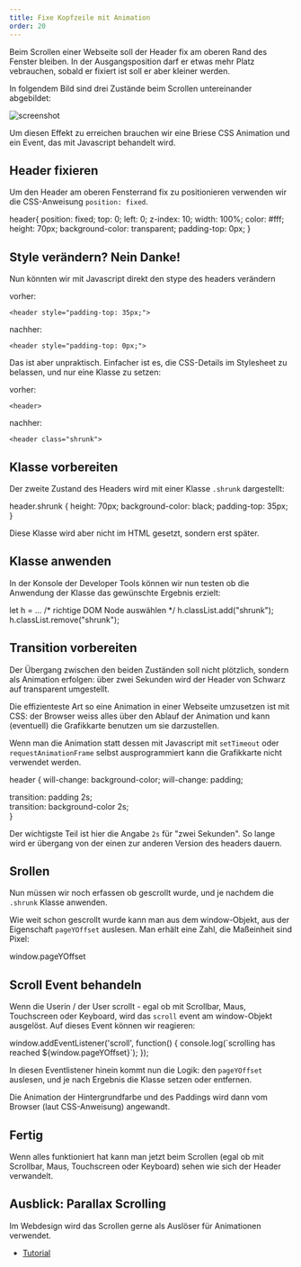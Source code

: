 ```yaml
---
title: Fixe Kopfzeile mit Animation
order: 20
---
```


Beim Scrollen einer Webseite soll der Header fix am oberen
Rand des Fenster bleiben. In der Ausgangsposition darf er etwas
mehr Platz vebrauchen, sobald er fixiert ist soll er aber kleiner werden.

In folgendem Bild sind drei Zustände beim Scrollen
untereinander abgebildet:

![screenshot](/images/pizza-phases.jpg)

Um diesen Effekt zu erreichen brauchen wir eine Briese CSS Animation
und ein Event, das mit Javascript behandelt wird.

## Header fixieren

Um den Header am oberen Fensterrand fix zu positionieren
verwenden wir die CSS-Anweisung `position: fixed`.

<css>
header{
  position: fixed;
  top: 0;
  left: 0;
  z-index: 10;
  width: 100%;
  color: #fff;
  height: 70px;
  background-color: transparent;
  padding-top: 0px;  
}
</css>

## Style verändern? Nein Danke!

Nun könnten wir mit Javascript
direkt den stype des headers verändern

vorher:

`<header style="padding-top: 35px;">`

nachher:

`<header style="padding-top: 0px;">`

Das ist aber unpraktisch. Einfacher ist
es, die CSS-Details im Stylesheet zu belassen, und
nur eine Klasse zu setzen:

vorher:

`<header>`

nachher:

`<header class="shrunk">`

## Klasse vorbereiten

Der zweite Zustand des Headers
wird mit einer Klasse `.shrunk` dargestellt:

<css>
header.shrunk {
  height: 70px;
  background-color: black;
  padding-top: 35px;  
}
</css>

Diese Klasse wird aber nicht im HTML gesetzt,
sondern erst später.

## Klasse anwenden

In der Konsole der Developer Tools können wir nun testen
ob die Anwendung der Klasse das gewünschte Ergebnis erzielt:

<javascript>
    let h = ... /* richtige DOM Node auswählen */
    h.classList.add("shrunk");
    h.classList.remove("shrunk");
</javascript>

## Transition vorbereiten

Der Übergang zwischen den beiden Zuständen soll nicht plötzlich, sondern
als Animation erfolgen: über zwei Sekunden wird der Header von Schwarz auf
transparent umgestellt.

Die effizienteste Art so eine Animation in einer Webseite umzusetzen ist
mit CSS: der Browser weiss alles über den Ablauf der Animation und kann
(eventuell) die Grafikkarte benutzen um sie darzustellen.

Wenn man die Animation statt dessen mit Javascript mit `setTimeout`
oder `requestAnimationFrame` selbst ausprogrammiert kann die Grafikkarte nicht verwendet werden.

<css>
header {
  will-change: background-color;
  will-change: padding;
  
  transition: padding 2s;  
  transition: background-color 2s;  
}
</css>

Der wichtigste Teil ist hier die Angabe `2s` für "zwei Sekunden".
So lange wird er übergang von der einen zur anderen Version des headers dauern.

## Srollen

Nun müssen wir noch erfassen ob gescrollt wurde, und je
nachdem die `.shrunk` Klasse anwenden.

Wie weit schon gescrollt wurde kann man aus dem window-Objekt,
aus der Eigenschaft `pageYOffset` auslesen. Man erhält eine
Zahl, die Maßeinheit sind Pixel:

<javascript>
window.pageYOffset
</javascript>

## Scroll Event behandeln

Wenn die Userin / der User scrollt - egal ob mit Scrollbar, Maus, Touchscreen oder
Keyboard, wird das `scroll` event am window-Objekt ausgelöst. Auf dieses
Event können wir reagieren:

<javascript>
window.addEventListener('scroll', function() {
  console.log(`scrolling has reached ${window.pageYOffset}`);
}); 
</javascript>

In diesen Eventlistener hinein kommt nun die Logik:
den `pageYOffset` auslesen, und je nach Ergebnis die Klasse
setzen oder entfernen.

Die Animation der Hintergrundfarbe und des Paddings wird dann vom
Browser (laut CSS-Anweisung) angewandt.

## Fertig

Wenn alles funktioniert hat kann man jetzt beim Scrollen (egal ob mit Scrollbar, Maus, Touchscreen oder
Keyboard) sehen wie sich der Header verwandelt.

## Ausblick: Parallax Scrolling

Im Webdesign wird das Scrollen gerne als Auslöser für
Animationen verwendet.  

* [Tutorial](https://cssanimation.rocks/parallax/)
